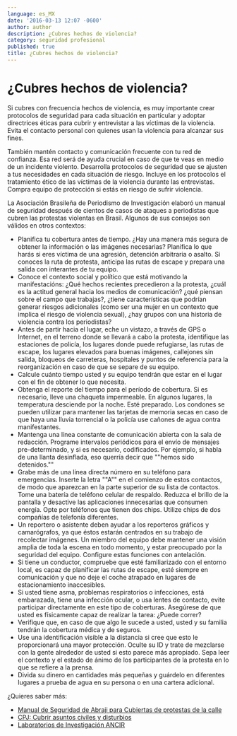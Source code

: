```yaml
---
language: es_MX
date: '2016-03-13 12:07 -0600'
author: author
description: ¿Cubres hechos de violencia?
category: seguridad profesional
published: true
title: ¿Cubres hechos de violencia?
---
```



# ¿Cubres hechos de violencia?
Si cubres con frecuencia hechos de violencia, es muy importante crear protocolos de seguridad para cada situación en particular y adoptar directrices éticas para cubrir y entrevistar a las víctimas de la violencia. Evita el contacto personal con quienes usan la violencia para alcanzar sus fines. 

También mantén contacto y comunicación frecuente con tu red de confianza. Esa red será de ayuda crucial en caso de que te veas en medio de un incidente violento. Desarrolla protocolos de seguridad que se ajusten a tus necesidades en cada situación de riesgo. Incluye en los protocolos el tratamiento ético de las víctimas de la violencia durante las entrevistas. Compra equipo de protección si estás en riesgo de sufrir violencia.

La Asociación Brasileña de Periodismo de Investigación elaboró un manual de seguridad después de cientos de casos de ataques a periodistas que cubren las protestas violentas en Brasil. Algunos de sus consejos son válidos en otros contextos:

- Planifica tu cobertura antes de tiempo. ¿Hay una manera más segura de obtener la información o las imágenes necesarias? Planifica lo que harás si eres víctima de una agresión, detención arbitraria o asalto. Si conoces la ruta de protesta, anticipa las rutas de escape y prepara una salida con interantes de tu equipo.
- Conoce el contexto social y político que está motivando la manifestacións: ¿Qué hechos recientes precedieron a la protesta, ¿cuál es la actitud general hacia los medios de comunicación? ¿qué piensan sobre el campo que trabajas?, ¿tiene características que podrían generar riesgos adicionales (como ser una mujer en un contexto que implica el riesgo de violencia sexual), ¿hay grupos con una historia de violencia contra los periodistas?
- Antes de partir hacia el lugar, eche un vistazo, a través de GPS o Internet, en el terreno donde se llevará a cabo la protesta, identifique las estaciones de policía, los lugares donde puede refugiarse, las rutas de escape, los lugares elevados para buenas imágenes, callejones sin salida, bloqueos de carreteras, hospitales y puntos de referencia para la reorganización en caso de que se separe de su equipo.
- Calcule cuánto tiempo usted y su equipo tendrán que estar en el lugar con el fin de obtener lo que necesita.
- Obtenga el reporte del tiempo para el período de cobertura. Si es necesario, lleve una chaqueta impermeable. En algunos lugares, la temperatura desciende por la noche. Esté preparado. Los condones se pueden utilizar para mantener las tarjetas de memoria secas en caso de que haya una lluvia torrencial o la policía use cañones de agua contra manifestantes.
- Mantenga una línea constante de comunicación abierta con la sala de redacción. Programe intervalos periódicos para el envío de mensajes pre-determinado, y si es necesario, codificados. Por ejemplo, si habla de una llanta desinflada, eso querría decir que ""hemos sido detenidos.""
- Grabe más de una línea directa número en su teléfono para emergencias. Inserte la letra ""A"" en el comienzo de estos contactos, de modo que aparezcan en la parte superior de su lista de contactos. Tome una batería de teléfono celular de respaldo. Reduzca el brillo de la pantalla y desactive las aplicaciones innecesarias que consumen energía. Opte por teléfonos que tienen dos chips. Utilize chips de dos compañías de telefonía diferentes.
- Un reportero o asistente deben ayudar a los reporteros gráficos y camarógrafos, ya que éstos estarán centrados en su trabajo de recolectar imágenes. Un miembro del equipo debe mantener una visión amplia de toda la escena en todo momento, y estar preocupado por la seguridad del equipo. Configure estas funciones con antelación.
- Si tiene un conductor, compruebe que esté familiarizado con el entorno local, es capaz de planificar las rutas de escape, esté siempre en comunicación y que no deje el coche atrapado en lugares de estacionamiento inaccesibles.
- Si usted tiene asma, problemas respiratorios o infecciones, está embarazada, tiene una infección ocular, o usa lentes de contacto, evite participar directamente en este tipo de coberturas. Asegúrese de que usted es físicamente capaz de realizar la tarea: ¿Puede correr?
- Verifique que, en caso de que algo le sucede a usted, usted y su familia tendrán la cobertura médica y de seguros.
- Use una identificación visible a la distancia si cree que esto le proporcionará una mayor protección. Oculte su ID y trate de mezclarse con la gente alrededor de usted si esto parece más apropiado. Sepa leer el contexto y el estado de ánimo de los participantes de la protesta en lo que se refiere a la prensa. 
- Divida su dinero en cantidades más pequeñas y guárdelo en diferentes lugares a prueba de agua en su persona o en una cartera adicional.


¿Quieres saber más:

- [Manual de Seguridad de Abraji para Cubiertas de protestas de la calle](http://bit.ly/1SG9Fct)
- [CPJ: Cubrir asuntos civiles y disturbios](http://bit.ly/1PiXTRc)
- [Laboratorios de Investigación ANCIR](http://investigativecenters.org/ilab/)

